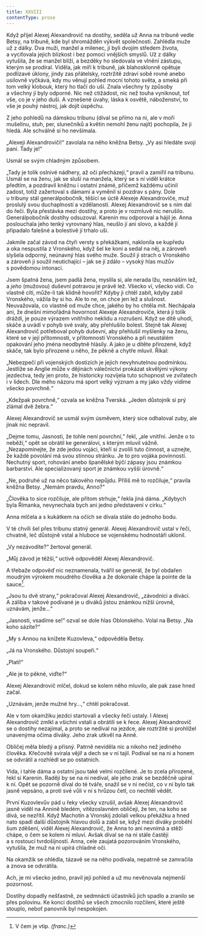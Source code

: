 ```yaml
---
title: XXVIII
contentType: prose
---
```


<section>

Když přijel Alexej Alexandrovič na dostihy, seděla už Anna na tribuně vedle Betsy, na tribuně, kde byl shromážděn výkvět společnosti. Zahlédla muže už z dálky. Dva muži, manžel a milenec, jí byli dvojím středem života, a vyciťovala jejich blízkost i bez pomoci vnějších smyslů. Už z dálky vytušila, že se manžel blíží, a bezděky ho sledovala ve vlnění zástupu, kterým se prodíral. Viděla, jak míří k tribuně, jak blahosklonně opětuje podlízavé úklony, jindy zas přátelsky, roztržitě zdraví sobě rovné anebo usilovně vyčkává, kdy mu věnují pohled mocní tohoto světa, a smeká při tom velký klobouk, který ho tlačí do uší. Znala všechny ty způsoby a všechny jí byly odporné. Nic než ctižádost, nic než touha vyniknout, toť vše, co je v jeho duši. A vznešené úvahy, láska k osvětě, náboženství, to vše je pouhý nástroj, jak dojít úspěchu.

Z jeho pohledů na dámskou tribunu (díval se přímo na ni, ale v moři mušelínu, stuh, per, slunečníků a květin nemohl ženu najít) pochopila, že ji hledá. Ale schválně si ho nevšímala.

„Alexeji Alexandroviči!“ zavolala na něho kněžna Betsy. „Vy asi hledáte svoji paní. Tady je!“

Usmál se svým chladným způsobem.

„Tady je tolik oslnivé nádhery, až oči přecházejí,“ pravil a zamířil na tribunu. Usmál se na ženu, jak se sluší na manžela, který se s ní viděl krátce předtím, a pozdravil kněžnu i ostatní známé, přičemž každému učinil zadost, totiž zažertoval s dámami a vyměnil si pozdrav s pány. Dole u tribuny stál generálpobočník, těšící se úctě Alexeje Alexandroviče, muž proslulý svou duchaplností a vzdělaností. Alexej Alexandrovič se s ním dal do řeči. Byla přestávka mezi dostihy, a proto je v rozmluvě nic nerušilo. Generálpobočník dostihy odsuzoval. Karenin mu odporoval a hájil je. Anna poslouchala jeho tenký vyrovnaný hlas, neušlo jí ani slovo, a každé jí připadalo falešné a bolestivě jí trhalo uši.

Jakmile začal závod na čtyři versty s překážkami, naklonila se kupředu a oka nespustila z Vronského, když šel ke koni a sedal na něj, a zároveň slyšela odporný, neúnavný hlas svého muže. Soužil ji strach o Vronského a zároveň ji soužil neutichající – jak se jí zdálo – vysoký hlas mužův s povědomou intonací.

Jsem špatná žena, jsem padlá žena, myslila si, ale nerada lžu, nesnáším lež, a _jeho_ (mužovou) duševní potravou je právě lež. Všecko ví, všecko vidí. Co vlastně cítí, může-li tak klidně hovořit? Kdyby ji chtěl zabít, kdyby zabil Vronského, vážila by si ho. Ale to ne, on chce jen lež a slušnost. Neuvažovala, co vlastně od muže chce, jakého by ho chtěla mít. Nechápala ani, že dnešní mimořádná hovornost Alexeje Alexandroviče, která ji tolik dráždí, je pouze výrazem vnitřního neklidu a rozrušení. Když se dítě uhodí, skáče a uvádí v pohyb své svaly, aby přehlušilo bolest. Stejně tak Alexej Alexandrovič potřeboval pohyb duševní, aby přehlušil myšlenky na ženu, které se v její přítomnosti, v přítomnosti Vronského a při neustálém opakování jeho jména neodbytně hlásily. A jako je u dítěte přirozené, když skáče, tak bylo přirozené u něho, že pěkně a chytře mluvil. Říkal:

„Nebezpečí při vojenských dostizích je jejich nevyhnutelnou podmínkou. Jestliže se Anglie může v dějinách válečnictví prokázat skvělými výkony jezdectva, tedy jen proto, že historicky rozvíjela tuto schopnost ve zvířatech i v lidech. Dle mého názoru má sport velký význam a my jako vždy vidíme všecko povrchně.“

„Kdežpak povrchně,“ ozvala se kněžna Tverská. „Jeden důstojník si prý zlámal dvě žebra.“

Alexej Alexandrovič se usmál svým úsměvem, který sice odhaloval zuby, ale jinak nic nepravil.

„Dejme tomu, Jasnosti, že tohle není povrchní,“ řekl, „ale vnitřní. Jenže o to neběží,“ opět se obrátil ke generálovi, s kterým mluvil vážně. „Nezapomínejte, že zde jedou vojáci, kteří si zvolili tuto činnost, a uznejte, že každé povolání má svou stinnou stránku. Je to pro vojáka povinností. Nechutný sport, rohování anebo španělské býčí zápasy jsou známkou barbarství. Ale specializovaný sport je známkou vyšší úrovně.“

„Ne, podruhé už na něco takového nepůjdu. Příliš mě to rozčiluje,“ pravila kněžna Betsy. „Nemám pravdu, Anno?“

„Člověka to sice rozčiluje, ale přitom strhuje,“ řekla jiná dáma. „Kdybych byla Římanka, nevynechala bych ani jedno představení v cirku.“

Anna mlčela a s kukátkem na očích se dívala stále do jednoho bodu.

V té chvíli šel přes tribunu statný generál. Alexej Alexandrovič ustal v řeči, chvatně, leč důstojně vstal a hluboce se vojenskému hodnostáři uklonil.

„Vy nezávodíte?“ žertoval generál.

„Můj závod je těžší,“ uctivě odpověděl Alexej Alexandrovič.

A třebaže odpověď nic neznamenala, tvářil se generál, že byl obdařen moudrým výrokem moudrého člověka a že dokonale chápe la pointe de la sauce[^29].

„Jsou tu dvě strany,“ pokračoval Alexej Alexandrovič, „závodníci a diváci. A záliba v takové podívané je u diváků jistou známkou nižší úrovně, uznávám, jenže…“

„Jasnosti, vsadíme se!“ ozval se dole hlas Oblonského. Volal na Betsy. „Na koho sázíte?“

„My s Annou na knížete Kuzovleva,“ odpověděla Betsy.

„Já na Vronského. Důstojní soupeři.“

„Platí!“

„Ale je to pěkné, viďte?“

Alexej Alexandrovič mlčel, dokud se kolem něho mluvilo, ale pak zase hned začal.

„Uznávám, jenže mužné hry…,“ chtěl pokračovat.

Ale v tom okamžiku jezdci startovali a všecky řeči ustaly. I Alexej Alexandrovič zmlkl a všichni vstali a obrátili se k řece. Alexej Alexandrovič se o dostihy nezajímal, a proto se nedíval na jezdce, ale roztržitě si prohlížel unavenýma očima diváky. Jeho zrak utkvěl na Anně.

Obličej měla bledý a přísný. Patrně neviděla nic a nikoho než jediného člověka. Křečovitě svírala vějíř a dech se v ní tajil. Podíval se na ni a honem se odvrátil a rozhlédl se po ostatních.

Vida, i tahle dáma a ostatní jsou také velmi rozčilené. Je to zcela přirozené, řekl si Karenin. Raději by se na ni nedíval, ale jeho zrak se bezděčně upíral k ní. Opět se pozorně díval do té tváře, snažil se v ní nečíst, co v ní bylo tak jasně vepsáno, a proti své vůli v ní s hrůzou četl, co nechtěl vědět.

První Kuzovlevův pád u řeky všecky vzrušil, avšak Alexej Alexandrovič jasně viděl na Annině bledém, vítězoslavném obličeji, že ten, na koho se dívá, se nezřítil. Když Machotin a Vronskij zdolali velkou překážku a hned nato spadl další důstojník hlavou dolů a zabil se, když mezi diváky proběhl šum zděšení, viděl Alexej Alexandrovič, že Anna to ani nevnímá a stěží chápe, o čem se kolem ní mluví. Avšak díval se na ni stále častěji a s rostoucí tvrdošíjností. Anna, cele zaujatá pozorováním Vronského, vytušila, že muž na ni upírá chladné oči.

Na okamžik se ohlédla, tázavě se na něho podívala, nepatrně se zamračila a znova se odvrátila.

Ach, je mi všecko jedno, pravil její pohled a už mu nevěnovala nejmenší pozornost.

Dostihy dopadly nešťastně, ze sedmnácti účastníků jich spadlo a zranilo se přes polovinu. Ke konci dostihů se všech zmocnilo rozčilení, které ještě stouplo, neboť panovník byl nespokojen.

</section>

<section>

[^29]: V čem je vtip. _(franc.)_

</section>

